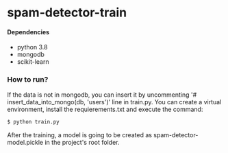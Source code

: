 # spam-detector-train
#### Dependencies
- python 3.8
- mongodb
- scikit-learn

### How to run?

If the data is not in mongodb, you can insert it by uncommenting '# insert_data_into_mongo(db, 'users')' line in train.py. You can
create a virtual environment, install the requierements.txt and execute the command:
```sh
$ python train.py
```
After the training, a model is going to be created as spam-detector-model.pickle in the project's root folder.